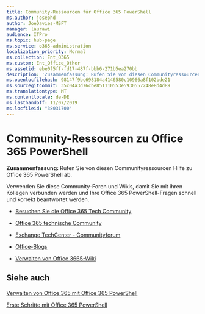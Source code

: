 ```yaml
---
title: Community-Ressourcen für Office 365 PowerShell
ms.author: josephd
author: JoeDavies-MSFT
manager: laurawi
audience: ITPro
ms.topic: hub-page
ms.service: o365-administration
localization_priority: Normal
ms.collection: Ent_O365
ms.custom: Ent_Office_Other
ms.assetid: ebe0f5ff-fd17-487f-bbb6-271b5ea270bb
description: 'Zusammenfassung: Rufen Sie von diesen Communityressourcen Hilfe zu Office 365 PowerShell ab.'
ms.openlocfilehash: 98147f9bc698184a4146580c10966a8f102bde21
ms.sourcegitcommit: 35c04a3d76cbe851110553e5930557248e8d4d89
ms.translationtype: MT
ms.contentlocale: de-DE
ms.lasthandoff: 11/07/2019
ms.locfileid: "38031700"
---
```

# <a name="office-365-powershell-community-resources"></a>Community-Ressourcen zu Office 365 PowerShell

 **Zusammenfassung:** Rufen Sie von diesen Communityressourcen Hilfe zu Office 365 PowerShell ab.
  
Verwenden Sie diese Community-Foren und Wikis, damit Sie mit ihren Kollegen verbunden werden und Ihre Office 365 PowerShell-Fragen schnell und korrekt beantwortet werden. 
  
- [Besuchen Sie die Office 365 Tech Community](https://techcommunity.microsoft.com/t5/Office-365/ct-p/Office365)
    
- [Office 365 technische Community](https://techcommunity.microsoft.com/t5/Office-365/ct-p/Office365)
    
- [Exchange TechCenter - Communityforum](https://social.technet.microsoft.com/Forums/exchange/home?forum=exchangesvrgeneral)
    
- [Office-Blogs](https://blogs.office.com/)
    
- [Verwalten von Office 3665-Wiki](https://community.office365.com/w/manage/default.aspx)
    
## <a name="see-also"></a>Siehe auch

#### 

[Verwalten von Office 365 mit Office 365 PowerShell](manage-office-365-with-office-365-powershell.md)
  
[Erste Schritte mit Office 365 PowerShell](getting-started-with-office-365-powershell.md)

